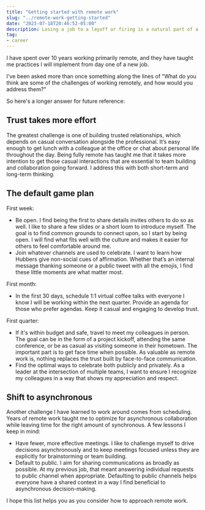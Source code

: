 ```yaml
---
title: "Getting started with remote work"
slug: "../remote-work-getting-started"
date: "2023-07-18T20:46:52-05:00"
description: Losing a job to a layoff or firing is a natural part of a career in tech. Here are some tips to keep you moving forward.
tag:
- career
---
```


I have spent over 10 years working primarily remote, and they have taught me practices I will implement from day one of a new job.

I've been asked more than once something along the lines of "What do you think are some of the challenges of working remotely, and how would you address them?" 

So here's a longer answer for future reference: 

## Trust takes more effort

The greatest challenge is one of building trusted relationships, which depends on casual conversation alongside the professional. It’s easy enough to get lunch with a colleague at the office or chat about personal life throughout the day. Being fully remote has taught me that it takes more intention to get those casual interactions that are essential to team building and collaboration going forward. I address this with both short-term and long-term thinking.

## The default game plan

First week: 

- Be open. I find being the first to share details invites others to do so as well. I like to share a few slides or a short loom to introduce myself. The goal is to find common grounds to connect upon, so I start by being open. I will find what fits well with the culture and makes it easier for others to feel comfortable around me.
- Join whatever channels are used to celebrate. I want to learn how Hubbers give non-social cues of affirmation. Whether that’s an internal message thanking someone or a public tweet with all the emojis, I find these little moments are what matter most.

First month: 

- In the first 30 days, schedule 1:1 virtual coffee talks with everyone I know I will be working within the next quarter. Provide an agenda for those who prefer agendas. Keep it casual and engaging to develop trust.

First quarter: 

- If it's within budget and safe, travel to meet my colleagues in person. The goal can be in the form of a project kickoff, attending the same conference, or be as casual as visiting someone in their hometown. The important part is to get face time when possible. As valuable as remote work is, nothing replaces the trust built by face-to-face communication.
- Find the optimal ways to celebrate both publicly and privately. As a leader at the intersection of multiple teams, I want to ensure I recognize my colleagues in a way that shows my appreciation and respect. 

## Shift to asynchronous 

Another challenge I have learned to work around comes from scheduling. Years of remote work taught me to optimize for asynchronous collaboration while leaving time for the right amount of synchronous. A few lessons I keep in mind:

- Have fewer, more effective meetings. I like to challenge myself to drive decisions asynchronously and to keep meetings focused unless they are explicitly for brainstorming or team building. 
- Default to public. I aim for sharing communications as broadly as possible. At my previous job, that meant answering individual requests to public channel when appropriate. Defaulting to public channels helps everyone have a shared context in a way I find beneficial to asynchronous decision-making.

I hope this list helps you as you consider how to approach remote work. 